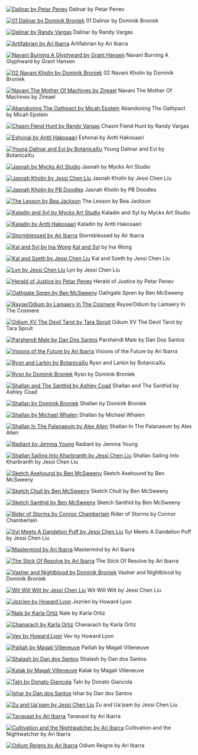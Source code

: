 [![Dalinar by Petar Penev](00_dalinar_by_petar_penev.jpg "Dalinar by Petar Penev")](https://raw.githubusercontent.com/buckmanc/Wallpapers/main/mobile/stormlight/00_dalinar_by_petar_penev.jpg)
Dalinar by Petar Penev

[![01 Dalinar by Dominik Broniek](01_dalinar_by_dominik_broniek.jpg "01 Dalinar by Dominik Broniek")](https://raw.githubusercontent.com/buckmanc/Wallpapers/main/mobile/stormlight/01_dalinar_by_dominik_broniek.jpg)
01 Dalinar by Dominik Broniek

[![Dalinar by Randy Vargas](01_dalinar_by_randy_vargas.jpg "Dalinar by Randy Vargas")](https://raw.githubusercontent.com/buckmanc/Wallpapers/main/mobile/stormlight/01_dalinar_by_randy_vargas.jpg)
Dalinar by Randy Vargas

[![Artifabrian by Ari Ibarra](02_artifabrian_by_ari_ibarra.jpg "Artifabrian by Ari Ibarra")](https://raw.githubusercontent.com/buckmanc/Wallpapers/main/mobile/stormlight/02_artifabrian_by_ari_ibarra.jpg)
Artifabrian by Ari Ibarra

[![Navani Burning A Glyphward by Grant Hansen](02_navani_burning_a_glyphward_by_grant_hansen.webp "Navani Burning A Glyphward by Grant Hansen")](https://raw.githubusercontent.com/buckmanc/Wallpapers/main/mobile/stormlight/02_navani_burning_a_glyphward_by_grant_hansen.webp)
Navani Burning A Glyphward by Grant Hansen

[![02 Navani Kholin by Dominik Broniek](02_navani_kholin_by_dominik_broniek.jpg "02 Navani Kholin by Dominik Broniek")](https://raw.githubusercontent.com/buckmanc/Wallpapers/main/mobile/stormlight/02_navani_kholin_by_dominik_broniek.jpg)
02 Navani Kholin by Dominik Broniek

[![Navani The Mother Of Machines by Zireael](02_navani_the_mother_of_machines_by_zireael.jpg "Navani The Mother Of Machines by Zireael")](https://raw.githubusercontent.com/buckmanc/Wallpapers/main/mobile/stormlight/02_navani_the_mother_of_machines_by_zireael.jpg)
Navani The Mother Of Machines by Zireael

[![Abandoning The Oathpact by Micah Epstein](abandoning_the_oathpact_by_micah_epstein.jpg "Abandoning The Oathpact by Micah Epstein")](https://raw.githubusercontent.com/buckmanc/Wallpapers/main/mobile/stormlight/abandoning_the_oathpact_by_micah_epstein.jpg)
Abandoning The Oathpact by Micah Epstein

[![Chasm Fiend Hunt by Randy Vargas](chasm_fiend_hunt_by_randy_vargas.jpg "Chasm Fiend Hunt by Randy Vargas")](https://raw.githubusercontent.com/buckmanc/Wallpapers/main/mobile/stormlight/chasm_fiend_hunt_by_randy_vargas.jpg)
Chasm Fiend Hunt by Randy Vargas

[![Eshonai by Antti Hakosaari](eshonai_by_antti_hakosaari.jpg "Eshonai by Antti Hakosaari")](https://raw.githubusercontent.com/buckmanc/Wallpapers/main/mobile/stormlight/eshonai_by_antti_hakosaari.jpg)
Eshonai by Antti Hakosaari

[![Young Dalinar and Evi by BotanicaXu](evi_young_dalinar_and_evi_by_botanicaxu.jpg "Young Dalinar and Evi by BotanicaXu")](https://raw.githubusercontent.com/buckmanc/Wallpapers/main/mobile/stormlight/evi_young_dalinar_and_evi_by_botanicaxu.jpg)
Young Dalinar and Evi by BotanicaXu

[![Jasnah by Mycks Art Studio](jasnah_by_mycks_art_studio.jpg "Jasnah by Mycks Art Studio")](https://raw.githubusercontent.com/buckmanc/Wallpapers/main/mobile/stormlight/jasnah_by_mycks_art_studio.jpg)
Jasnah by Mycks Art Studio

[![Jasnah Kholin by Jessi Chen Liu](jasnah_kholin_by_jessi_chen_liu.jpg "Jasnah Kholin by Jessi Chen Liu")](https://raw.githubusercontent.com/buckmanc/Wallpapers/main/mobile/stormlight/jasnah_kholin_by_jessi_chen_liu.jpg)
Jasnah Kholin by Jessi Chen Liu

[![Jasnah Kholin by PB Doodles](jasnah_kholin_by_pb_doodles.webp "Jasnah Kholin by PB Doodles")](https://raw.githubusercontent.com/buckmanc/Wallpapers/main/mobile/stormlight/jasnah_kholin_by_pb_doodles.webp)
Jasnah Kholin by PB Doodles

[![The Lesson by Bea Jackson](jasnah_the_lesson_by_bea_jackson.jpg "The Lesson by Bea Jackson")](https://raw.githubusercontent.com/buckmanc/Wallpapers/main/mobile/stormlight/jasnah_the_lesson_by_bea_jackson.jpg)
The Lesson by Bea Jackson

[![Kaladin and Syl by Mycks Art Studio](kaladin_and_syl_by_mycks_art_studio.jpg "Kaladin and Syl by Mycks Art Studio")](https://raw.githubusercontent.com/buckmanc/Wallpapers/main/mobile/stormlight/kaladin_and_syl_by_mycks_art_studio.jpg)
Kaladin and Syl by Mycks Art Studio

[![Kaladin by Antti Hakosaari](kaladin_by_antti_hakosaari.jpg "Kaladin by Antti Hakosaari")](https://raw.githubusercontent.com/buckmanc/Wallpapers/main/mobile/stormlight/kaladin_by_antti_hakosaari.jpg)
Kaladin by Antti Hakosaari

[![Stormblessed by Air Ibarra](kaladin_stormblessed_by_air_ibarra.jpg "Stormblessed by Air Ibarra")](https://raw.githubusercontent.com/buckmanc/Wallpapers/main/mobile/stormlight/kaladin_stormblessed_by_air_ibarra.jpg)
Stormblessed by Air Ibarra

[![Kal and Syl by Ina Wong](kal_and_syl_by_ina_wong.jpg "Kal and Syl by Ina Wong")](https://raw.githubusercontent.com/buckmanc/Wallpapers/main/mobile/stormlight/kal_and_syl_by_ina_wong.jpg)
[Kal and Syl](https://www.deviantart.com/inawong/art/Kal-and-Syl-699058325) by Ina Wong

[![Kal and Szeth by Jessi Chen Liu](kal_and_szeth_by_jessi_chen_liu.png "Kal and Szeth by Jessi Chen Liu")](https://raw.githubusercontent.com/buckmanc/Wallpapers/main/mobile/stormlight/kal_and_szeth_by_jessi_chen_liu.png)
Kal and Szeth by Jessi Chen Liu

[![Lyn by Jessi Chen Liu](lyn_by_jessi_chen_liu.jpg "Lyn by Jessi Chen Liu")](https://raw.githubusercontent.com/buckmanc/Wallpapers/main/mobile/stormlight/lyn_by_jessi_chen_liu.jpg)
Lyn by Jessi Chen Liu

[![Herald of Justice by Petar Penev](nale_herald_of_justice_by_petar_penev.jpg "Herald of Justice by Petar Penev")](https://raw.githubusercontent.com/buckmanc/Wallpapers/main/mobile/stormlight/nale_herald_of_justice_by_petar_penev.jpg)
Herald of Justice by Petar Penev

[![Oathgate Spren by Ben McSweeny](oathgate_spren_by_ben_mcsweeny.jpg "Oathgate Spren by Ben McSweeny")](https://raw.githubusercontent.com/buckmanc/Wallpapers/main/mobile/stormlight/oathgate_spren_by_ben_mcsweeny.jpg)
Oathgate Spren by Ben McSweeny

[![Rayse/Odium by Lamaery In The Cosmere](odium_rayse_by_lamaery_in_the_cosmere.jpg "Rayse/Odium by Lamaery In The Cosmere")](https://raw.githubusercontent.com/buckmanc/Wallpapers/main/mobile/stormlight/odium_rayse_by_lamaery_in_the_cosmere.jpg)
Rayse/Odium by Lamaery In The Cosmere

[![Odium XV The Devil Tarot by Tara Spruit](odium_xv_the_devil_tarot_by_tara_spruit.jpg "Odium XV The Devil Tarot by Tara Spruit")](https://raw.githubusercontent.com/buckmanc/Wallpapers/main/mobile/stormlight/odium_xv_the_devil_tarot_by_tara_spruit.jpg)
Odium XV The Devil Tarot by Tara Spruit

[![Parshendi Male by Dan Dos Santos](parshendi_male_by_dan_dos_santos.jpg "Parshendi Male by Dan Dos Santos")](https://raw.githubusercontent.com/buckmanc/Wallpapers/main/mobile/stormlight/parshendi_male_by_dan_dos_santos.jpg)
Parshendi Male by Dan Dos Santos

[![Visions of the Future by Ari Ibarra](renarin_visions_of_the_future_by_ari_ibarra.jpg "Visions of the Future by Ari Ibarra")](https://raw.githubusercontent.com/buckmanc/Wallpapers/main/mobile/stormlight/renarin_visions_of_the_future_by_ari_ibarra.jpg)
Visions of the Future by Ari Ibarra

[![Rysn and Larkin by BotanicaXu](rysn_and_larkin_by_botanicaxu.jpg "Rysn and Larkin by BotanicaXu")](https://raw.githubusercontent.com/buckmanc/Wallpapers/main/mobile/stormlight/rysn_and_larkin_by_botanicaxu.jpg)
Rysn and Larkin by BotanicaXu

[![Rysn by Dominik Broniek](rysn_by_dominik_broniek.jpg "Rysn by Dominik Broniek")](https://raw.githubusercontent.com/buckmanc/Wallpapers/main/mobile/stormlight/rysn_by_dominik_broniek.jpg)
Rysn by Dominik Broniek

[![Shallan and The Santhid by Ashley Coad](shallan_and_the_santhid_by_ashley_coad.png "Shallan and The Santhid by Ashley Coad")](https://raw.githubusercontent.com/buckmanc/Wallpapers/main/mobile/stormlight/shallan_and_the_santhid_by_ashley_coad.png)
Shallan and The Santhid by Ashley Coad

[![Shallan by Dominik Broniek](shallan_by_dominik_broniek.jpg "Shallan by Dominik Broniek")](https://raw.githubusercontent.com/buckmanc/Wallpapers/main/mobile/stormlight/shallan_by_dominik_broniek.jpg)
Shallan by Dominik Broniek

[![Shallan by Michael Whalen](shallan_by_michael_whalen.png "Shallan by Michael Whalen")](https://raw.githubusercontent.com/buckmanc/Wallpapers/main/mobile/stormlight/shallan_by_michael_whalen.png)
Shallan by Michael Whalen

[![Shallan In The Palanaeum by Alex Allen](shallan_in_the_palanaeum_by_alex_allen.jpg "Shallan In The Palanaeum by Alex Allen")](https://raw.githubusercontent.com/buckmanc/Wallpapers/main/mobile/stormlight/shallan_in_the_palanaeum_by_alex_allen.jpg)
Shallan In The Palanaeum by Alex Allen

[![Radiant by Jemma Young](shallan_radiant_by_jemma_young.jpg "Radiant by Jemma Young")](https://raw.githubusercontent.com/buckmanc/Wallpapers/main/mobile/stormlight/shallan_radiant_by_jemma_young.jpg)
Radiant by Jemma Young

[![Shallan Sailing Into Kharbranth by Jessi Chen Liu](shallan_sailing_into_kharbranth_by_jessi_chen_liu.jpg "Shallan Sailing Into Kharbranth by Jessi Chen Liu")](https://raw.githubusercontent.com/buckmanc/Wallpapers/main/mobile/stormlight/shallan_sailing_into_kharbranth_by_jessi_chen_liu.jpg)
Shallan Sailing Into Kharbranth by Jessi Chen Liu

[![Sketch Axehound by Ben McSweeny](sketch_axehound_by_ben_mcsweeny.jpeg "Sketch Axehound by Ben McSweeny")](https://raw.githubusercontent.com/buckmanc/Wallpapers/main/mobile/stormlight/sketch_axehound_by_ben_mcsweeny.jpeg)
Sketch Axehound by Ben McSweeny

[![Sketch Chull by Ben McSweeny](sketch_chull_by_ben_mcsweeny.jpeg "Sketch Chull by Ben McSweeny")](https://raw.githubusercontent.com/buckmanc/Wallpapers/main/mobile/stormlight/sketch_chull_by_ben_mcsweeny.jpeg)
Sketch Chull by Ben McSweeny

[![Sketch Santhid by Ben McSweeny](sketch_santhid_by_ben_mcsweeny.jpeg "Sketch Santhid by Ben McSweeny")](https://raw.githubusercontent.com/buckmanc/Wallpapers/main/mobile/stormlight/sketch_santhid_by_ben_mcsweeny.jpeg)
Sketch Santhid by Ben McSweeny

[![Rider of Storms by Connor Chamberlain](stormfather_rider_of_storms_by_connor_chamberlain.jpg "Rider of Storms by Connor Chamberlain")](https://raw.githubusercontent.com/buckmanc/Wallpapers/main/mobile/stormlight/stormfather_rider_of_storms_by_connor_chamberlain.jpg)
Rider of Storms by Connor Chamberlain

[![Syl Meets A Dandelion Puff by Jessi Chen Liu](syl_meets_a_dandelion_puff_by_jessi_chen_liu.png "Syl Meets A Dandelion Puff by Jessi Chen Liu")](https://raw.githubusercontent.com/buckmanc/Wallpapers/main/mobile/stormlight/syl_meets_a_dandelion_puff_by_jessi_chen_liu.png)
Syl Meets A Dandelion Puff by Jessi Chen Liu

[![Mastermind by Ari Ibarra](taravangian_mastermind_by_ari_ibarra.jpg "Mastermind by Ari Ibarra")](https://raw.githubusercontent.com/buckmanc/Wallpapers/main/mobile/stormlight/taravangian_mastermind_by_ari_ibarra.jpg)
Mastermind by Ari Ibarra

[![The Stick Of Resolve by Ari Ibarra](The_Stick_of_Resolve_by_Ari_Ibarra.jpg "The Stick Of Resolve by Ari Ibarra")](https://raw.githubusercontent.com/buckmanc/Wallpapers/main/mobile/stormlight/The_Stick_of_Resolve_by_Ari_Ibarra.jpg)
The Stick Of Resolve by Ari Ibarra

[![Vasher and Nightblood by Dominik Broniek](vasher_and_nightblood_by_dominik_broniek.jpg "Vasher and Nightblood by Dominik Broniek")](https://raw.githubusercontent.com/buckmanc/Wallpapers/main/mobile/stormlight/vasher_and_nightblood_by_dominik_broniek.jpg)
Vasher and Nightblood by Dominik Broniek

[![Wit Will Wilt by Jessi Chen Liu](wit_will_wilt_by_jessi_chen_liu.jpg "Wit Will Wilt by Jessi Chen Liu")](https://raw.githubusercontent.com/buckmanc/Wallpapers/main/mobile/stormlight/wit_will_wilt_by_jessi_chen_liu.jpg)
Wit Will Wilt by Jessi Chen Liu

[![Jezrien by Howard Lyon](zh01_jezrien_by_howard_lyon.jpg "Jezrien by Howard Lyon")](https://raw.githubusercontent.com/buckmanc/Wallpapers/main/mobile/stormlight/zh01_jezrien_by_howard_lyon.jpg)
Jezrien by Howard Lyon

[![Nale by Karla Ortiz](zh02_nale_by_karla_ortiz.png "Nale by Karla Ortiz")](https://raw.githubusercontent.com/buckmanc/Wallpapers/main/mobile/stormlight/zh02_nale_by_karla_ortiz.png)
Nale by Karla Ortiz

[![Chanarach by Karla Ortiz](zh03_chanarach_by_karla_ortiz.png "Chanarach by Karla Ortiz")](https://raw.githubusercontent.com/buckmanc/Wallpapers/main/mobile/stormlight/zh03_chanarach_by_karla_ortiz.png)
Chanarach by Karla Ortiz

[![Vev by Howard Lyon](zh04_vev_by_howard_lyon.jpg "Vev by Howard Lyon")](https://raw.githubusercontent.com/buckmanc/Wallpapers/main/mobile/stormlight/zh04_vev_by_howard_lyon.jpg)
Vev by Howard Lyon

[![Pailiah by Magali Villeneuve](zh05_pailiah_by_magali_villeneuve.jpg "Pailiah by Magali Villeneuve")](https://raw.githubusercontent.com/buckmanc/Wallpapers/main/mobile/stormlight/zh05_pailiah_by_magali_villeneuve.jpg)
Pailiah by Magali Villeneuve

[![Shalash by Dan dos Santos](zh06_shalash_by_dan_dos_santos.png "Shalash by Dan dos Santos")](https://raw.githubusercontent.com/buckmanc/Wallpapers/main/mobile/stormlight/zh06_shalash_by_dan_dos_santos.png)
Shalash by Dan dos Santos

[![Kalak by Magali Villeneuve](zh08_kalak_by_magali_villeneuve.jpg "Kalak by Magali Villeneuve")](https://raw.githubusercontent.com/buckmanc/Wallpapers/main/mobile/stormlight/zh08_kalak_by_magali_villeneuve.jpg)
Kalak by Magali Villeneuve

[![Taln by Donato Giancola](zh09_taln_by_donato_giancola.jpg "Taln by Donato Giancola")](https://raw.githubusercontent.com/buckmanc/Wallpapers/main/mobile/stormlight/zh09_taln_by_donato_giancola.jpg)
Taln by Donato Giancola

[![Ishar by Dan dos Santos](zh10_ishar_by_dan_dos_santos.png "Ishar by Dan dos Santos")](https://raw.githubusercontent.com/buckmanc/Wallpapers/main/mobile/stormlight/zh10_ishar_by_dan_dos_santos.png)
Ishar by Dan dos Santos

[![Zu and Ua'pam by Jessi Chen Liu](zu_and_ua_pam_by_jessi_chen_liu.jpg "Zu and Ua'pam by Jessi Chen Liu")](https://raw.githubusercontent.com/buckmanc/Wallpapers/main/mobile/stormlight/zu_and_ua_pam_by_jessi_chen_liu.jpg)
Zu and Ua'pam by Jessi Chen Liu

[![Tanavast by Ari Ibarra](zz07_tanavast_by_ari_ibarra.jpg "Tanavast by Ari Ibarra")](https://raw.githubusercontent.com/buckmanc/Wallpapers/main/mobile/stormlight/zz07_tanavast_by_ari_ibarra.jpg)
Tanavast by Ari Ibarra

[![Cultivation and the Nightwatcher by Ari Ibarra](zz08_cultivation_and_the_nightwatcher_by_ari_ibarra.jpg "Cultivation and the Nightwatcher by Ari Ibarra")](https://raw.githubusercontent.com/buckmanc/Wallpapers/main/mobile/stormlight/zz08_cultivation_and_the_nightwatcher_by_ari_ibarra.jpg)
Cultivation and the Nightwatcher by Ari Ibarra

[![Odium Reigns by Ari Ibarra](zz09_odium_reigns_by_ari_ibarra.jpg "Odium Reigns by Ari Ibarra")](https://raw.githubusercontent.com/buckmanc/Wallpapers/main/mobile/stormlight/zz09_odium_reigns_by_ari_ibarra.jpg)
Odium Reigns by Ari Ibarra


